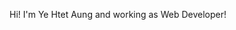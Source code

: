 Hi! I'm Ye Htet Aung and working as Web Developer!

<!---
lawioung/lawioung is a ✨ special ✨ repository because its `README.md` (this file) appears on your GitHub profile.
You can click the Preview link to take a look at your changes.
--->
